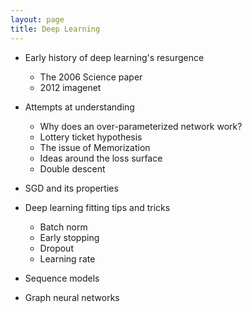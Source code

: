 ```yaml
---
layout: page
title: Deep Learning
---
```


- Early history of deep learning's resurgence
	- The 2006 Science paper
	- 2012 imagenet

- Attempts at understanding 
	- Why does an over-parameterized network work?
	- Lottery ticket hypothesis
	- The issue of Memorization
	- Ideas around the loss surface
	- Double descent

- SGD and its properties

- Deep learning fitting tips and tricks
	- Batch norm
	- Early stopping
	- Dropout
	- Learning rate

- Sequence models
- Graph neural networks


